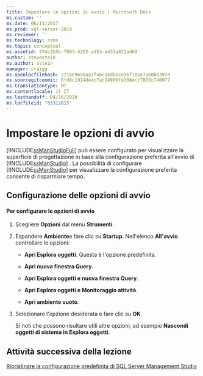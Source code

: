 ```yaml
---
title: Impostare le opzioni di avvio | Microsoft Docs
ms.custom: ''
ms.date: 06/13/2017
ms.prod: sql-server-2014
ms.reviewer: ''
ms.technology: ssms
ms.topic: conceptual
ms.assetid: 47dc2b5b-7803-4202-ad53-a431a821ad69
author: stevestein
ms.author: sstein
manager: craigg
ms.openlocfilehash: 271be9656aa7fabc1edbece16f18ae7a60ba3978
ms.sourcegitcommit: 6fd8c1914de4c7ac24900fe388ecc7883c740077
ms.translationtype: MT
ms.contentlocale: it-IT
ms.lasthandoff: 04/26/2020
ms.locfileid: "63312615"
---
```

# <a name="set-the-startup-options"></a>Impostare le opzioni di avvio
  [!INCLUDE[ssManStudioFull](../../includes/ssmanstudiofull-md.md)] può essere configurato per visualizzare la superficie di progettazione in base alla configurazione preferita all'avvio di [!INCLUDE[ssManStudio](../../includes/ssmanstudio-md.md)] . La possibilità di configurare [!INCLUDE[ssManStudio](../../includes/ssmanstudio-md.md)] per visualizzare la configurazione preferita consente di risparmiare tempo.  
  
## <a name="configuring-startup-options"></a>Configurazione delle opzioni di avvio  
  
#### <a name="to-configure-startup-options"></a>Per configurare le opzioni di avvio  
  
1.  Scegliere **Opzioni** dal menu **Strumenti**.  
  
2.  Espandere **Ambiente**e fare clic su **Startup**. Nell'elenco **All'avvio** controllare le opzioni:  
  
    -   **Apri Esplora oggetti**. Questa è l'opzione predefinita.  
  
    -   **Apri nuova finestra Query**.  
  
    -   **Apri Esplora oggetti e nuova finestra Query**.  
  
    -   **Apri Esplora oggetti e Monitoraggio attività**.  
  
    -   **Apri ambiente vuoto**.  
  
3.  Selezionare l'opzione desiderata e fare clic su **OK**.  
  
     Si noti che possono risultare utili altre opzioni, ad esempio **Nascondi oggetti di sistema in Esplora oggetti**.  
  
## <a name="next-task-in-lesson"></a>Attività successiva della lezione  
 [Ripristinare la configurazione predefinita di SQL Server Management Studio](lesson-1-8-restore-the-default-sql-server-management-studio-configuration.md)  
  
  
